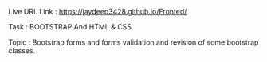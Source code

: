 Live URL Link : https://jaydeep3428.github.io/Fronted/

Task : BOOTSTRAP And HTML & CSS

Topic : Bootstrap forms and forms validation and revision of some bootstrap classes.